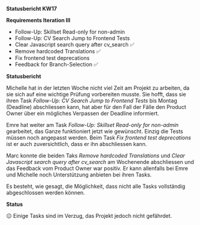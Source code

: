 **Statusbericht KW17**

**Requirements Iteration III** 

- Follow-Up:  Skillset Read-only for non-admin 
- Follow-Up: CV Search Jump to Frontend Tests 
- Clear Javascript search query after cv_search  ✅
- Remove hardcoded Translations ✅
- Fix frontend test deprecations
- Feedback for Branch-Selection ✅

**Statusbericht** 

Michelle hat in der letzten Woche nicht viel Zeit am Projekt zu arbeiten, da sie sich auf eine wichtige Prüfung vorbereiten musste. Sie hofft, dass sie ihren Task *Follow-Up: CV Search Jump to Frontend Tests* bis Montag (Deadline) abschliessen kann, hat aber für den Fall der Fälle den Product Owner über ein mögliches Verpassen der Deadline informiert.

Emre hat weiter am Task *Follow-Up:  Skillset Read-only for non-admin* gearbeitet, das Ganze funktioniert jetzt wie gewünscht. Einzig die Tests müssen noch angepasst werden. Beim Task *Fix frontend test deprecations* ist er auch zuversichtlich, dass er ihn abschliessen kann.

Marc konnte die beiden Taks *Remove hardcoded Translations* und *Clear Javascript search query after cv_search* am Wochenende abschliessen und das Feedback vom Product Owner war positiv. Er kann allenfalls bei Emre und Michelle noch Unterstützung anbieten bei ihren Tasks.

Es besteht, wie gesagt, die Möglichkeit, dass nicht alle Tasks vollständig abgeschlossen werden können.

**Status** 

😐 Einige Tasks sind im Verzug, das Projekt jedoch nicht gefährdet.
